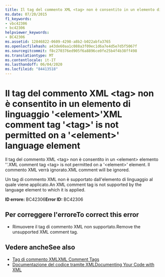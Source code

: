 ```yaml
---
title: Il tag del commento XML <tag> non è consentito in un elemento di linguaggio '<element>'
ms.date: 07/20/2015
f1_keywords:
- vbc42306
- bc42306
helpviewer_keywords:
- BC42306
ms.assetid: 12846822-0609-4298-a8b2-b022abfa3765
ms.openlocfilehash: a43de60aa1c088a3f09ec1d6a7e4d5e7d5f5067f
ms.sourcegitcommit: f8c270376ed905f6a8896ce0fe25b4f4b38ff498
ms.translationtype: MT
ms.contentlocale: it-IT
ms.lasthandoff: 06/04/2020
ms.locfileid: "84413518"
---
```

# <a name="xml-comment-tag-tag-is-not-permitted-on-a-element-language-element"></a><span data-ttu-id="c3306-102">Il tag del commento XML \<tag> non è consentito in un elemento di linguaggio '\<element>'</span><span class="sxs-lookup"><span data-stu-id="c3306-102">XML comment tag '\<tag>' is not permitted on a '\<element>' language element</span></span>
<span data-ttu-id="c3306-103">Il tag del commento XML \<tag> non è consentito in un \<element> elemento ''.</span><span class="sxs-lookup"><span data-stu-id="c3306-103">XML comment tag \<tag> is not permitted on a '\<element>' element.</span></span> <span data-ttu-id="c3306-104">Il commento XML verrà ignorato.</span><span class="sxs-lookup"><span data-stu-id="c3306-104">XML comment will be ignored.</span></span>  
  
 <span data-ttu-id="c3306-105">Un tag di commento XML non è supportato dall'elemento di linguaggio al quale viene applicato.</span><span class="sxs-lookup"><span data-stu-id="c3306-105">An XML comment tag is not supported by the language element to which it is applied.</span></span>  
  
 <span data-ttu-id="c3306-106">**ID errore:** BC42306</span><span class="sxs-lookup"><span data-stu-id="c3306-106">**Error ID:** BC42306</span></span>  
  
## <a name="to-correct-this-error"></a><span data-ttu-id="c3306-107">Per correggere l'errore</span><span class="sxs-lookup"><span data-stu-id="c3306-107">To correct this error</span></span>  
  
- <span data-ttu-id="c3306-108">Rimuovere il tag di commento XML non supportato.</span><span class="sxs-lookup"><span data-stu-id="c3306-108">Remove the unsupported XML comment tag.</span></span>  
  
## <a name="see-also"></a><span data-ttu-id="c3306-109">Vedere anche</span><span class="sxs-lookup"><span data-stu-id="c3306-109">See also</span></span>

- [<span data-ttu-id="c3306-110">Tag di commento XML</span><span class="sxs-lookup"><span data-stu-id="c3306-110">XML Comment Tags</span></span>](../language-reference/xmldoc/index.md)
- [<span data-ttu-id="c3306-111">Documentazione del codice tramite XML</span><span class="sxs-lookup"><span data-stu-id="c3306-111">Documenting Your Code with XML</span></span>](../programming-guide/program-structure/documenting-your-code-with-xml.md)

